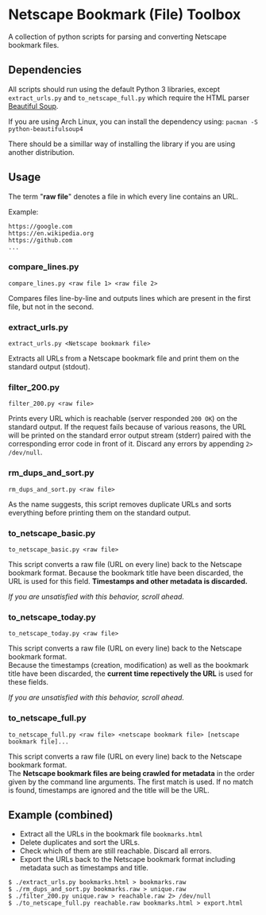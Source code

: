 # Netscape Bookmark (File) Toolbox

A collection of python scripts for parsing and converting Netscape bookmark files.

## Dependencies

All scripts should run using the default Python 3 libraries,
except `extract_urls.py` and `to_netscape_full.py` which require the HTML parser
[Beautiful Soup](https://en.wikipedia.org/wiki/Beautiful_Soup_(HTML_parser)).

If you are using Arch Linux, you can install the dependency using:
`pacman -S python-beautifulsoup4`

There should be a simillar way of installing the library if you are using another distribution.

## Usage

The term "**raw file**" denotes a file in which every line contains an URL.

Example:

```
https://google.com
https://en.wikipedia.org
https://github.com
...
```

### compare_lines.py

`compare_lines.py <raw file 1> <raw file 2>`

Compares files line-by-line and outputs lines which are present in
the first file, but not in the second.

### extract_urls.py

`extract_urls.py <Netscape bookmark file>`

Extracts all URLs from a Netscape bookmark file and print them on the
standard output (stdout).

### filter_200.py

`filter_200.py <raw file>`

Prints every URL which is reachable (server responded `200 OK`)
on the standard output.
If the request fails because of various reasons, the URL will be printed on the
standard error output stream (stderr) paired with the corresponding error code
in front of it. Discard any errors by appending `2> /dev/null`.

### rm_dups_and_sort.py

`rm_dups_and_sort.py <raw file>`

As the name suggests, this script removes duplicate URLs and sorts everything
before printing them on the standard output.

### to_netscape_basic.py

`to_netscape_basic.py <raw file>`

This script converts a raw file (URL on every line) back to the Netscape bookmark format.
Because the bookmark title have been discarded, the URL is used for this field.
**Timestamps and other metadata is discarded.**

*If you are unsatisfied with this behavior, scroll ahead.*

### to_netscape_today.py

`to_netscape_today.py <raw file>`

This script converts a raw file (URL on every line) back to the Netscape bookmark format.  
Because the timestamps (creation, modification) as well as the bookmark title have been discarded,
the **current time repectively the URL** is used for these fields.

*If you are unsatisfied with this behavior, scroll ahead.*

### to_netscape_full.py

`to_netscape_full.py <raw file> <netscape bookmark file> [netscape bookmark file]...`

This script converts a raw file (URL on every line) back to the Netscape bookmark format.  
The **Netscape bookmark files are being crawled for metadata** in the order given by the
command line arguments. The first match is used. If no match is found, timestamps are ignored
and the title will be the URL.

## Example (combined)

- Extract all the URLs in the bookmark file `bookmarks.html`
- Delete duplicates and sort the URLs.
- Check which of them are still reachable. Discard all errors.
- Export the URLs back to the Netscape bookmark format including metadata such as timestamps and title.

```
$ ./extract_urls.py bookmarks.html > bookmarks.raw
$ ./rm_dups_and_sort.py bookmarks.raw > unique.raw
$ ./filter_200.py unique.raw > reachable.raw 2> /dev/null
$ ./to_netscape_full.py reachable.raw bookmarks.html > export.html
```
